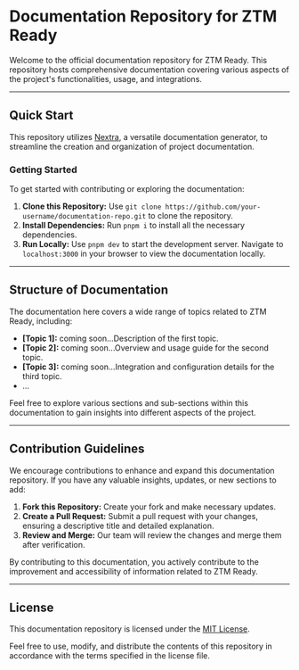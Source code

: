 # Documentation Repository for ZTM Ready

Welcome to the official documentation repository for ZTM Ready. This repository hosts comprehensive documentation covering various aspects of the project's functionalities, usage, and integrations.

---

## Quick Start

This repository utilizes [Nextra](https://nextra.site), a versatile documentation generator, to streamline the creation and organization of project documentation. 

### Getting Started

To get started with contributing or exploring the documentation:

1. **Clone this Repository:** Use `git clone https://github.com/your-username/documentation-repo.git` to clone the repository.
2. **Install Dependencies:** Run `pnpm i` to install all the necessary dependencies.
3. **Run Locally:** Use `pnpm dev` to start the development server. Navigate to `localhost:3000` in your browser to view the documentation locally.

---

## Structure of Documentation

The documentation here covers a wide range of topics related to ZTM Ready, including:

- **[Topic 1]:** coming soon...Description of the first topic.
- **[Topic 2]:** coming soon...Overview and usage guide for the second topic.
- **[Topic 3]:** coming soon...Integration and configuration details for the third topic.
- ...

Feel free to explore various sections and sub-sections within this documentation to gain insights into different aspects of the project.

---

## Contribution Guidelines

We encourage contributions to enhance and expand this documentation repository. If you have any valuable insights, updates, or new sections to add:

1. **Fork this Repository:** Create your fork and make necessary updates.
2. **Create a Pull Request:** Submit a pull request with your changes, ensuring a descriptive title and detailed explanation.
3. **Review and Merge:** Our team will review the changes and merge them after verification.

By contributing to this documentation, you actively contribute to the improvement and accessibility of information related to ZTM Ready.

---

## License

This documentation repository is licensed under the [MIT License](LICENSE.md). 

Feel free to use, modify, and distribute the contents of this repository in accordance with the terms specified in the license file.

